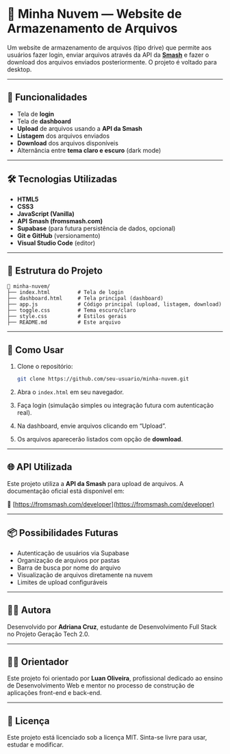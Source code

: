 # 📁 Minha Nuvem — Website de Armazenamento de Arquivos

Um website de armazenamento de arquivos (tipo drive) que permite aos usuários fazer login, enviar arquivos através da API da **[Smash](https://fromsmash.com/)** e fazer o download dos arquivos enviados posteriormente. O projeto é voltado para desktop.

---

## 🚀 Funcionalidades

- Tela de **login**
- Tela de **dashboard**
- **Upload** de arquivos usando a **API da Smash**
- **Listagem** dos arquivos enviados
- **Download** dos arquivos disponíveis
- Alternância entre **tema claro e escuro** (dark mode)

---

## 🛠️ Tecnologias Utilizadas

- **HTML5**
- **CSS3**
- **JavaScript (Vanilla)**
- **API Smash (fromsmash.com)**
- **Supabase** (para futura persistência de dados, opcional)
- **Git e GitHub** (versionamento)
- **Visual Studio Code** (editor)

---

## 📂 Estrutura do Projeto

```plaintext
📁 minha-nuvem/
├── index.html         # Tela de login
├── dashboard.html     # Tela principal (dashboard)
├── app.js             # Código principal (upload, listagem, download)
├── toggle.css         # Tema escuro/claro
├── style.css          # Estilos gerais
├── README.md          # Este arquivo
```

---

## 🔧 Como Usar

1. Clone o repositório:
   ```bash
   git clone https://github.com/seu-usuario/minha-nuvem.git
   ```

2. Abra o `index.html` em seu navegador.

3. Faça login (simulação simples ou integração futura com autenticação real).

4. Na dashboard, envie arquivos clicando em “Upload”.

5. Os arquivos aparecerão listados com opção de **download**.

---

## 🌐 API Utilizada

Este projeto utiliza a **API da Smash** para upload de arquivos. A documentação oficial está disponível em:

🔗 [https://fromsmash.com/developer](https://fromsmash.com/developer)

---

## 📦 Possibilidades Futuras

- Autenticação de usuários via Supabase
- Organização de arquivos por pastas
- Barra de busca por nome do arquivo
- Visualização de arquivos diretamente na nuvem
- Limites de upload configuráveis

---

## 👩‍💻 Autora

Desenvolvido por **Adriana Cruz**, estudante de Desenvolvimento Full Stack no Projeto Geração Tech 2.0.

---

## 👨‍🏫 Orientador

Este projeto foi orientado por **Luan Oliveira**, profissional dedicado ao ensino de Desenvolvimento Web e mentor no processo de construção de aplicações front-end e back-end.

---

## 📝 Licença

Este projeto está licenciado sob a licença MIT. Sinta-se livre para usar, estudar e modificar.
